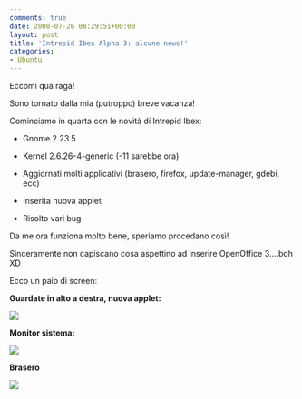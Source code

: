 ```yaml
---
comments: true
date: 2008-07-26 08:29:51+00:00
layout: post
title: 'Intrepid Ibex Alpha 3: alcune news!'
categories:
- Ubuntu
---
```


Eccomi qua raga!

Sono tornato dalla mia (putroppo) breve vacanza!

Cominciamo in quarta con le novità di Intrepid Ibex:



	
  * Gnome 2.23.5

	
  * Kernel 2.6.26-4-generic (-11 sarebbe ora)

	
  * Aggiornati molti applicativi (brasero, firefox, update-manager, gdebi, ecc)

	
  * Inserita nuova applet

	
  * Risolto vari bug


Da me ora funziona molto bene, speriamo procedano così!

Sinceramente non capiscano cosa aspettino ad inserire OpenOffice 3....boh XD

Ecco un paio di screen:

**Guardate in alto a destra, nuova applet:**

[![](http://www.allfreeportal.com/imghost/thumbs/822246Schermata.png)](http://www.allfreeportal.com/imghost/viewer.php?id=822246Schermata.png)

**Monitor sistema:**

[![](http://www.allfreeportal.com/imghost/thumbs/596720Schermata-1.png)](http://www.allfreeportal.com/imghost/viewer.php?id=596720Schermata-1.png)

**Brasero**

[![](http://www.allfreeportal.com/imghost/thumbs/595371Schermata-2.png)](http://www.allfreeportal.com/imghost/viewer.php?id=595371Schermata-2.png)
